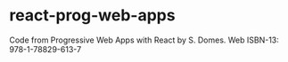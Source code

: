 # react-prog-web-apps
Code from Progressive Web Apps with React by S. Domes.  Web ISBN-13: 978-1-78829-613-7
